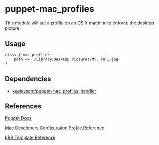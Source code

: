 # puppet-mac_profiles

This module will set a profile on an OS X machine to enforce the desktop picture.

## Usage

``` puppet
class {'mac_profiles':
    path => '/Library/Desktop Pictures/Mt. Fuji.jpg'
}
```

## Dependencies

* [keeleysam/puppet-mac_profiles_handler](https://github.com/keeleysam/puppet-mac_profiles_handler)

## References
<a href="https://puppet.com/docs">Puppet Docs</a>

<a href="https://developer.apple.com/business/documentation/Configuration-Profile-Reference.pdf">Mac Developers Configuration Profile Reference</a>

<a href="https://puppet.com/docs/puppet/6.3/lang_template_erb.html">ERB Template Reference</a>
